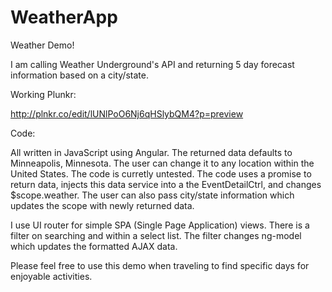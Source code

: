 WeatherApp
==========

Weather Demo!  

I am calling Weather Underground's API and returning 5 day forecast information based on a city/state.

Working Plunkr:

http://plnkr.co/edit/lUNlPoO6Nj6qHSlybQM4?p=preview

Code:

All written in JavaScript using Angular.  The returned data defaults to Minneapolis, Minnesota.  The user can change it to any location within the United States.  The code is curretly untested.  The code uses a promise to return data, injects this data service into a the EventDetailCtrl, and changes $scope.weather.  The user can also pass city/state information which updates the scope with newly returned data.  

I use UI router for simple SPA (Single Page Application) views.  There is a filter on searching and within a select list.  The filter changes ng-model which updates the formatted AJAX data.  

Please feel free to use this demo when traveling to find specific days for enjoyable activities.
